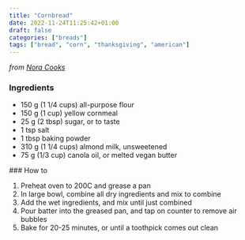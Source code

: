 ```yaml
---
title: "Cornbread"
date: 2022-11-24T11:25:42+01:00
draft: false
categories: ["breads"]
tags: ["bread", "corn", "thanksgiving", "american"]
---
```


*from [Nora Cooks](https://www.noracooks.com/the-best-vegan-cornbread/)*

### Ingredients

* 150 g (1 1/4 cups) all-purpose flour
* 150 g (1 cup) yellow cornmeal
* 25 g (2 tbsp) sugar, or to taste
* 1 tsp salt
* 1 tbsp baking powder
* 310 g (1 1/4 cups) almond milk, unsweetened
* 75 g (1/3 cup) canola oil, or melted vegan butter

### How to

1. Preheat oven to 200C and grease a pan
2. In large bowl, combine all dry ingredients and mix to combine
3. Add the wet ingredients, and mix until just combined
4. Pour batter into the greased pan, and tap on counter to remove air 
bubbles
5. Bake for 20-25 minutes, or until a toothpick comes out clean
